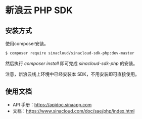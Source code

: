 # 新浪云 PHP SDK

## 安装方式

使用composer安装。

```sh
$ composer require sinacloud/sinacloud-sdk-php:dev-master
```

然后执行 *composer install* 即可完成 *sinacloud-sdk-php* 的安装。

注意，新浪云线上环境中已经安装本 SDK，不用安装即可直接使用。

## 使用文档

- API 手册：https://apidoc.sinaapp.com
- 文档：https://www.sinacloud.com/doc/sae/php/index.html
